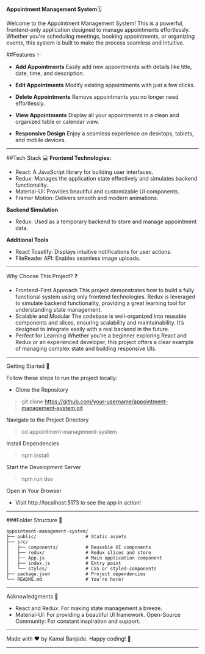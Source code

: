 

**Appointment Management System**🗓️

Welcome to the Appointment Management System!
This is a powerful, frontend-only application designed to manage appointments effortlessly. Whether you're scheduling meetings, booking appointments, or organizing events, this system is built to make the process seamless and intuitive.

##Features ✨
- **Add Appointments**
Easily add new appointments with details like title, date, time, and description.

- **Edit Appointments**
Modify existing appointments with just a few clicks.

- **Delete Appointments**
Remove appointments you no longer need effortlessly.

- **View Appointments**
Display all your appointments in a clean and organized table or calendar view.

- **Responsive Design**
Enjoy a seamless experience on desktops, tablets, and mobile devices.
---
##Tech Stack 💻
**Frontend Technologies:**
- React: A JavaScript library for building user interfaces.
- Redux: Manages the application state effectively and simulates backend functionality.
- Material-UI: Provides beautiful and customizable UI components.
- Framer Motion: Delivers smooth and modern animations.

**Backend Simulation**
- Redux: Used as a temporary backend to store and manage appointment data.

**Additional Tools**
- React Toastify: Displays intuitive notifications for user actions.
- FileReader API: Enables seamless image uploads.
___
Why Choose This Project? ❓
- Frontend-First Approach
This project demonstrates how to build a fully functional system using only frontend technologies.
Redux is leveraged to simulate backend functionality, providing a great learning tool for understanding state management.
- Scalable and Modular
The codebase is well-organized into reusable components and slices, ensuring scalability and maintainability.
It’s designed to integrate easily with a real backend in the future.
- Perfect for Learning
Whether you're a beginner exploring React and Redux or an experienced developer, this project offers a clear example of managing complex state and building responsive UIs.
---
Getting Started 🚀

Follow these steps to run the project locally:
- Clone the Repository

>   git clone https://github.com/your-username/appointment-management-system.git

Navigate to the Project Directory

>cd appointment-management-system


Install Dependencies
>npm install

Start the Development Server
>npm run dev

Open in Your Browser
- Visit http://localhost:5173 to see the app in action!
---

###Folder Structure 📂
```
appointment-management-system/
├── public/                  # Static assets
├── src/
│   ├── components/          # Reusable UI components
│   ├── redux/               # Redux slices and store
│   ├── App.js               # Main application component
│   ├── index.js             # Entry point
│   └── styles/              # CSS or styled-components
├── package.json             # Project dependencies
└── README.md                # You're here!
```
---
Acknowledgments 🙏
- React and Redux: For making state management a breeze.
- Material-UI: For providing a beautiful UI framework.
Open-Source Community: For constant inspiration and support.
---
Made with ❤️ by Kamal Banjade. Happy coding! 🚀

---

